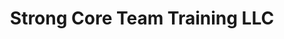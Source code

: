 ---
title: "Strong Core Team Training LLC"
url: /kent/strong-core-team-training-llc/
shop: Kosmetik
---